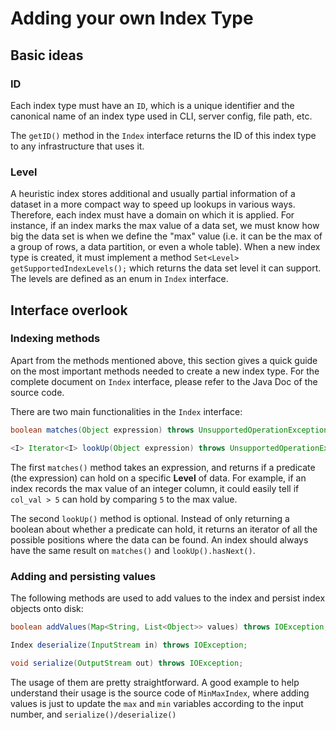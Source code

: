 # Adding your own Index Type

## Basic ideas

### ID

Each index type must have an `ID`, which is a unique identifier and the canonical name of an index type used in CLI, server config, file path, etc.

The `getID()` method in the `Index` interface returns the ID of this index type to any infrastructure that uses it.

### Level

A heuristic index stores additional and usually partial information of a dataset in a more compact way to speed up lookups in various ways. Therefore, each index must have a domain on which it is applied. For instance, if an index marks the max value of a data set, we must know how big the data set is when we define the "max" value (i.e.  it can be the max of a group of rows, a data partition, or even a whole table). When a new index type is created, it must implement a method `Set<Level> getSupportedIndexLevels();`  which returns the data set level it can support. The levels are defined as an enum in `Index` interface.

## Interface overlook

### Indexing methods

Apart from the methods mentioned above, this section gives a quick guide on the most important methods needed to create a new index type. For the complete document on `Index` interface, please refer to the Java Doc of the source code.

There are two main functionalities in the `Index` interface:

```java
boolean matches(Object expression) throws UnsupportedOperationException;

<I> Iterator<I> lookUp(Object expression) throws UnsupportedOperationException;
```

The first `matches()` method takes an expression, and returns if a predicate (the expression) can hold on a specific **Level** of data. For example, if an index records 
the max value of an integer column, it could easily tell if `col_val > 5` can hold by comparing `5` to the max value.

The second `lookUp()` method is optional. Instead of only returning a boolean about whether a predicate can hold, it returns an iterator of all the possible positions 
where the data can be found. An index should always have the same result on `matches()` and `lookUp().hasNext()`.

### Adding and persisting values

The following methods are used to add values to the index and persist index objects onto disk:

```java
boolean addValues(Map<String, List<Object>> values) throws IOException;

Index deserialize(InputStream in) throws IOException;

void serialize(OutputStream out) throws IOException;
```

The usage of them are pretty straightforward. A good example to help understand their usage is the source code of `MinMaxIndex`, where adding values is just to 
update the `max` and `min` variables according to the input number, and `serialize()/deserialize()`